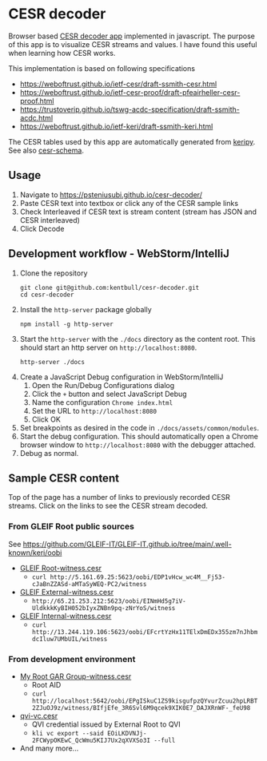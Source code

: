 # CESR decoder

Browser based [CESR decoder app](https://psteniusubi.github.io/cesr-decoder/) implemented in javascript. The purpose of this app is to visualize CESR streams and values. I have found this useful when learning how CESR works.

This implementation is based on following specifications 

* https://weboftrust.github.io/ietf-cesr/draft-ssmith-cesr.html
* https://weboftrust.github.io/ietf-cesr-proof/draft-pfeairheller-cesr-proof.html
* https://trustoverip.github.io/tswg-acdc-specification/draft-ssmith-acdc.html
* https://weboftrust.github.io/ietf-keri/draft-ssmith-keri.html

The CESR tables used by this app are automatically generated from [keripy](https://github.com/WebOfTrust/keripy). See also [cesr-schema](./cesr-schema).

## Usage

1. Navigate to https://psteniusubi.github.io/cesr-decoder/
2. Paste CESR text into textbox or click any of the CESR sample links
3. Check Interleaved if CESR text is stream content (stream has JSON and CESR interleaved)
4. Click Decode

## Development workflow - WebStorm/IntelliJ

1. Clone the repository
    ```shell
   git clone git@github.com:kentbull/cesr-decoder.git
   cd cesr-decoder
   ```
2. Install the `http-server` package globally
   ```shell
   npm install -g http-server
   ```
3. Start the `http-server` with the `./docs` directory as the content root. This should start an http server on `http://localhost:8080`.
   ```shell
   http-server ./docs
   ```
4. Create a JavaScript Debug configuration in WebStorm/IntelliJ
    1. Open the Run/Debug Configurations dialog
    2. Click the `+` button and select JavaScript Debug
    3. Name the configuration `Chrome index.html`
    4. Set the URL to `http://localhost:8080`
    5. Click OK
5. Set breakpoints as desired in the code in `./docs/assets/common/modules`.
6. Start the debug configuration. This should automatically open a Chrome browser window to `http://localhost:8080` with the debugger attached.
7. Debug as normal.


## Sample CESR content

Top of the page has a number of links to previously recorded CESR streams. Click on the links to see the CESR stream decoded.

### From GLEIF Root public sources

See https://github.com/GLEIF-IT/GLEIF-IT.github.io/tree/main/.well-known/keri/oobi

* [GLEIF Root-witness.cesr](./docs/samples/GLEIF%20Root-witness.cesr?raw=1)
    * `curl http://5.161.69.25:5623/oobi/EDP1vHcw_wc4M__Fj53-cJaBnZZASd-aMTaSyWEQ-PC2/witness`
* [GLEIF External-witness.cesr](./docs/samples/GLEIF%20External-witness.cesr?raw=1)
    * `http://65.21.253.212:5623/oobi/EINmHd5g7iV-UldkkkKyBIH052bIyxZNBn9pq-zNrYoS/witness`
* [GLEIF Internal-witness.cesr](./docs/samples/GLEIF%20Internal-witness.cesr?raw=1)
    * `curl http://13.244.119.106:5623/oobi/EFcrtYzHx11TElxDmEDx355zm7nJhbmdcIluw7UMbUIL/witness`

### From development environment

* [My Root GAR Group-witness.cesr](./docs/samples/My%20Root%20GAR%20Group-witness.cesr?raw=1)
    * Root AID 
    * `curl http://localhost:5642/oobi/EPgISkuC1ZS9kisgufpzQYvurZcuu2hpLRBT2ZJuOJ9z/witness/BIfjEfe_3R6Svl6M9qcek9XIK0E7_DAJXRnWF-_feU98`
* [qvi-vc.cesr](./docs/samples/qvi-vc.cesr?raw=1)
    * QVI credential issued by External Root to QVI
    * `kli vc export --said EOiLKDVNJj-2FCWypOKEwC_QcWmu5KIJ7Ux2qXVXSo3I --full`
* And many more...

